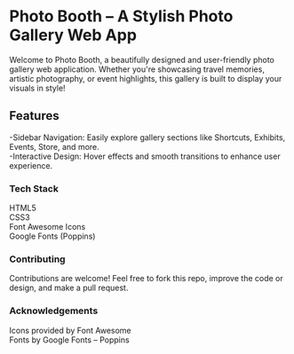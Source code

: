 # Photo Booth – A Stylish Photo Gallery Web App<br>
Welcome to Photo Booth, a beautifully designed and user-friendly photo gallery web application. Whether you're showcasing travel memories, artistic photography, or event highlights, this gallery is built to display your visuals in style!

## Features <br>
-Sidebar Navigation: Easily explore gallery sections like Shortcuts, Exhibits, Events, Store, and more.<br>
-Interactive Design: Hover effects and smooth transitions to enhance user experience.<br>

### Tech Stack<br>
HTML5<br>
CSS3<br>
Font Awesome Icons<br>
Google Fonts (Poppins)<br>

### Contributing<br>
Contributions are welcome! Feel free to fork this repo, improve the code or design, and make a pull request.<br>
### Acknowledgements<br>
Icons provided by Font Awesome<br>
Fonts by Google Fonts – Poppins<br>

